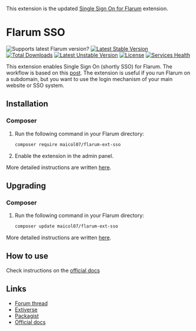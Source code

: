 This extension is the updated [Single Sign On for Flarum](https://discuss.flarum.org/d/5052-single-sign-on/) extension.

# Flarum SSO
![Supports latest Flarum version?](https://flarum-badge-api.davwheat.dev/v1/compat-latest/maicol07/flarum-ext-sso) [![Latest Stable Version](https://poser.pugx.org/maicol07/flarum-ext-sso/v)](//packagist.org/packages/maicol07/flarum-ext-sso) [![Total Downloads](https://poser.pugx.org/maicol07/flarum-ext-sso/downloads)](//packagist.org/packages/maicol07/flarum-ext-sso) [![Latest Unstable Version](https://poser.pugx.org/maicol07/flarum-ext-sso/v/unstable)](//packagist.org/packages/maicol07/flarum-ext-sso) [![License](https://poser.pugx.org/maicol07/flarum-ext-sso/license)](//packagist.org/packages/maicol07/flarum-ext-sso) [![Services Health](https://maicol07.montastic.io/badge)](https://maicol07.montastic.io)

This extension enables Single Sign On (shortly SSO) for Flarum. The workflow is based on this
[post](https://discuss.flarum.org/d/2808-how-i-implemented-cross-authentication-with-flarum). The extension is useful if
you run Flarum on a subdomain, but you want to use the login mechanism of your main website or SSO system.

## Installation
### Composer
1. Run the following command in your Flarum directory:
    ```sh
    composer require maicol07/flarum-ext-sso
    ```
2. Enable the extension in the admin panel.

More detailed instructions are written [here](https://docs.maicol07.it/en/flarum-sso/ext#installation).

## Upgrading
### Composer
1. Run the following command in your Flarum directory:
    ```sh
    composer update maicol07/flarum-ext-sso
    ```

More detailed instructions are written [here](https://docs.maicol07.it/en/flarum-sso/ext#upgrading).

## How to use
Check instructions on the [official docs](https://docs.maicol07.it/en/flarum-sso/ext)

## Links
- [Forum thread](https://discuss.flarum.org/d/21666-php-and-wordpress-single-sign-on-sso)
- [Extiverse](https://extiverse.com/extension/maicol07/flarum-ext-sso)
- [Packagist](https://packagist.org/packages/maicol07/flarum-ext-sso)
- [Official docs](https://docs.maicol07.it/en/flarum-sso/ext)
